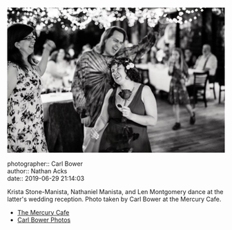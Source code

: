![Krista Stone-Manista, Nathaniel Manista, and Len Montgomery dance](assets/2019-06-29-set-4-the-dance-32.webp)

photographer:: Carl Bower  
author:: Nathan Acks  
date:: 2019-06-29 21:14:03

Krista Stone-Manista, Nathaniel Manista, and Len Montgomery dance at the latter's wedding reception. Photo taken by Carl Bower at the Mercury Cafe.

* [The Mercury Cafe](http://mercurycafe.com)
* [Carl Bower Photos](https://carlbowerphotos.com)
